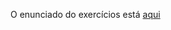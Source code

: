 O enunciado do exercícios está <A HREF="https://moodle.c3sl.ufpr.br/mod/assign/view.php?id=13435">aqui</a>
